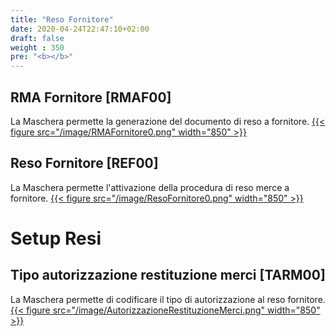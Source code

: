 ```yaml
---
title: "Reso Fornitore"
date: 2020-04-24T22:47:10+02:00
draft: false
weight : 350
pre: "<b></b>"
---
```


## RMA Fornitore [RMAF00]
La Maschera permette la generazione del documento di reso a fornitore. 
[{{< figure src="/image/RMAFornitore0.png"  width="850"  >}}](/image/RMAFornitore0.png)
## Reso Fornitore [REF00]
La Maschera permette l'attivazione della procedura di reso merce a fornitore.
[{{< figure src="/image/ResoFornitore0.png"  width="850"  >}}](/image/ResoFornitore0.png)

# Setup Resi
## Tipo autorizzazione restituzione merci [TARM00]
La Maschera permette di codificare il tipo di autorizzazione al reso fornitore.
[{{< figure src="/image/AutorizzazioneRestituzioneMerci.png"  width="850"  >}}](/image/AutorizzazioneRestituzioneMerci.png)
